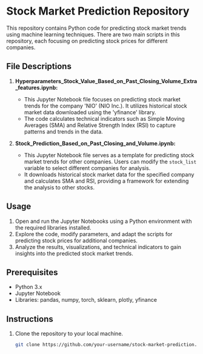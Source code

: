 # Stock Market Prediction Repository

This repository contains Python code for predicting stock market trends using machine learning techniques. There are two main scripts in this repository, each focusing on predicting stock prices for different companies.

## File Descriptions

1. **Hyperparameters_Stock_Value_Based_on_Past_Closing_Volume_Extra_features.ipynb:**
   - This Jupyter Notebook file focuses on predicting stock market trends for the company 'NIO' (NIO Inc.). It utilizes historical stock market data downloaded using the 'yfinance' library.
   - The code calculates technical indicators such as Simple Moving Averages (SMA) and Relative Strength Index (RSI) to capture patterns and trends in the data.

2. **Stock_Prediction_Based_on_Past_Closing_and_Volume.ipynb:**
   - This Jupyter Notebook file serves as a template for predicting stock market trends for other companies. Users can modify the `stock_list` variable to select different companies for analysis.
   - It downloads historical stock market data for the specified company and calculates SMA and RSI, providing a framework for extending the analysis to other stocks.

## Usage

1. Open and run the Jupyter Notebooks using a Python environment with the required libraries installed.
2. Explore the code, modify parameters, and adapt the scripts for predicting stock prices for additional companies.
3. Analyze the results, visualizations, and technical indicators to gain insights into the predicted stock market trends.

## Prerequisites

- Python 3.x
- Jupyter Notebook
- Libraries: pandas, numpy, torch, sklearn, plotly, yfinance

## Instructions

1. Clone the repository to your local machine.
   ```bash
   git clone https://github.com/your-username/stock-market-prediction.git
